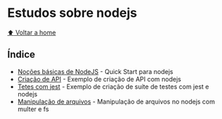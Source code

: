 # Estudos sobre nodejs

[:arrow_up: Voltar a home](https://github.com/Dirack/Estudos/tree/master#estudos)

## Índice

- [Noções básicas de NodeJS](https://github.com/Dirack/Estudos/tree/master/nodejs/mod1-nocoes__basicas__node#no%C3%A7%C3%B5es-b%C3%A1sicas-de-nodejs) - Quick Start para nodejs
- [Criação de API](https://github.com/Dirack/Estudos/tree/master/nodejs/criacao__API#cria%C3%A7%C3%A3o-de-api-em-nodejs) - Exemplo de criação de API com nodejs
- [Tetes com jest](https://github.com/Dirack/Estudos/tree/master/nodejs/jest_unit_tests#estudo-sobre-testes-com-jest-e-nodejs) -  Exemplo de criação de suíte de testes com jest e nodejs
- [Manipulação de arquivos](https://github.com/Dirack/Estudos/tree/master/nodejs/mod7_upload_arquivos#manipula%C3%A7%C3%A3o-de-arquivos-no-nodejs) - Manipulação de arquivos no nodejs com multer e fs
